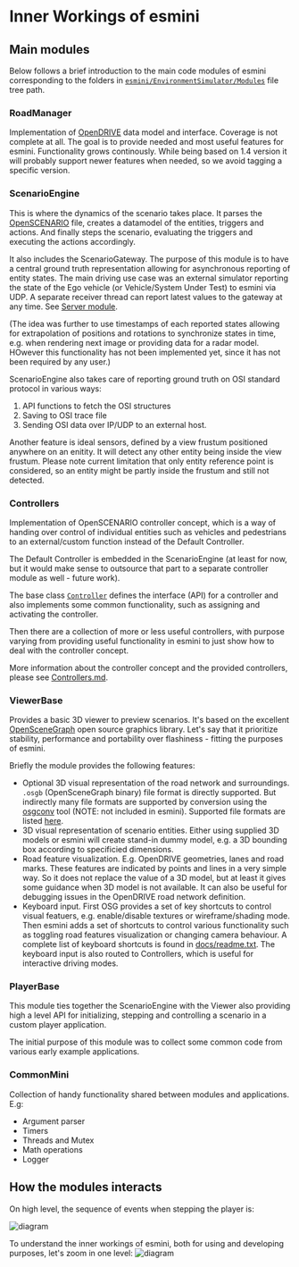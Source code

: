 # Inner Workings of esmini

## Main modules
Below follows a brief introduction to the main code modules of esmini corresponding to the folders in [`esmini/EnvironmentSimulator/Modules`](https://github.com/esmini/esmini/tree/master/EnvironmentSimulator/Modules) file tree path.

### RoadManager
Implementation of [OpenDRIVE](https://www.asam.net/standards/detail/opendrive/) data model and interface. Coverage is not complete at all. The goal is to provide needed and most useful features for esmini. Functionality grows continously. While being based on 1.4 version it will probably support newer features when needed, so we avoid tagging a specific version.

### ScenarioEngine

This is where the dynamics of the scenario takes place. It parses the [OpenSCENARIO](https://www.asam.net/standards/detail/openscenario/) file, creates a datamodel of the entities, triggers and actions. And finally steps the scenario, evaluating the triggers and executing the actions accordingly.

It also includes the ScenarioGateway. The purpose of this module is to have a central ground truth representation allowing for asynchronous reporting of entity states. The main driving use case was an external simulator reporting the state of the Ego vehicle (or Vehicle/System Under Test) to esmini via UDP. A separate receiver thread can report latest values to the gateway at any time. See [Server module](https://github.com/esmini/esmini/blob/master/EnvironmentSimulator/Modules/ScenarioEngine/SourceFiles/Server.hpp).

(The idea was further to use timestamps of each reported states allowing for extrapolation of positions and rotations to synchronize states in time, e.g. when rendering next image or providing data for a radar model. HOwever this functionality has not been implemented yet, since it has not been required by any user.)

ScenarioEngine also takes care of reporting ground truth on OSI standard protocol in various ways:
1. API functions to fetch the OSI structures 
2. Saving to OSI trace file 
3. Sending OSI data over IP/UDP to an external host.

Another feature is ideal sensors, defined by a view frustum positioned anywhere on an enitity. It will detect any other entity being inside the view frustum. Please note current limitation that only entity reference point is considered, so an entity might be partly inside the frustum and still not detected. 


### Controllers
Implementation of OpenSCENARIO  controller concept, which is a way of handing over control of individual entities such as vehicles and pedestrians to an external/custom function instead of the Default Controller.

The Default Controller is embedded in the ScenarioEngine (at least for now, but it would make sense to outsource that part to a separate controller module as well - future work).

The base class [`Controller`](https://github.com/esmini/esmini/blob/b996d69d9d84ec66745e6b701e8fc90ab75f998e/EnvironmentSimulator/Modules/Controllers/Controller.hpp#L30) defines the interface (API) for a controller and also implements some common functionality, such as assigning and activating the controller.

Then there are a collection of more or less useful controllers, with purpose varying from providing useful functionality in esmini to just show how to deal with the controller concept.

More information about the controller concept and the provided controllers, please see [Controllers.md](https://github.com/esmini/esmini/blob/master/docs/Controllers.md).


### ViewerBase

Provides a basic 3D viewer to preview scenarios. It's based on the excellent [OpenSceneGraph](http://www.openscenegraph.org/) open source graphics library. Let's say that it prioritize stability, performance and portability over flashiness - fitting the purposes of esmini.

Briefly the module provides the following features:

- Optional 3D visual representation of the road network and surroundings. `.osgb` (OpenSceneGraph binary) file format is directly supported. But indirectly many file formats are supported by conversion using the [osgconv](http://www.openscenegraph.org/index.php/documentation/user-guides/55-osgconv) tool (NOTE: not included in esmini). Supported file formats are listed [here](http://www.openscenegraph.org/index.php/documentation/user-guides/61-osgplugins).
- 3D visual representation of scenario entities. Either using supplied 3D models or esmini will create stand-in dummy model, e.g. a 3D bounding box according to specificied dimensions.
- Road feature visualization. E.g. OpenDRIVE geometries, lanes and road marks. These features are indicated by points and lines in a very simple way. So it does not replace the value of a 3D model, but at least it gives some guidance when 3D model is not available. It can also be useful for debugging issues in the OpenDRIVE road network definition.
- Keyboard input. First OSG provides a set of key shortcuts to control visual featuers, e.g. enable/disable textures or wireframe/shading mode. Then esmini adds a set of shortcuts to control various functionality such as toggling road features visualization or changing camera behaviour. A complete list of keyboard shortcuts is found in [docs/readme.txt](https://github.com/esmini/esmini/blob/master/docs/readme.txt). The keyboard input is also routed to Controllers, which is useful for interactive driving modes.

### PlayerBase

This module ties together the ScenarioEngine with the Viewer also providing high a level API for initializing, stepping and controlling a scenario in a custom player application. 

The initial purpose of this module was to collect some common code from various early example applications.


### CommonMini
Collection of handy functionality shared between modules and applications. E.g:
- Argument parser
- Timers
- Threads and Mutex
- Math operations
- Logger

## How the modules interacts

On high level, the sequence of events when stepping the player is:

![diagram](https://github.com/esmini/esmini/blob/master/docs/esmini-frame-basic.png "frame sequence - detailed")

To understand the inner workings of esmini, both for using and developing purposes, let's zoom in one level:
![diagram](https://github.com/esmini/esmini/blob/master/docs/esmini-frame-detailed.png "frame sequence - detailed")
